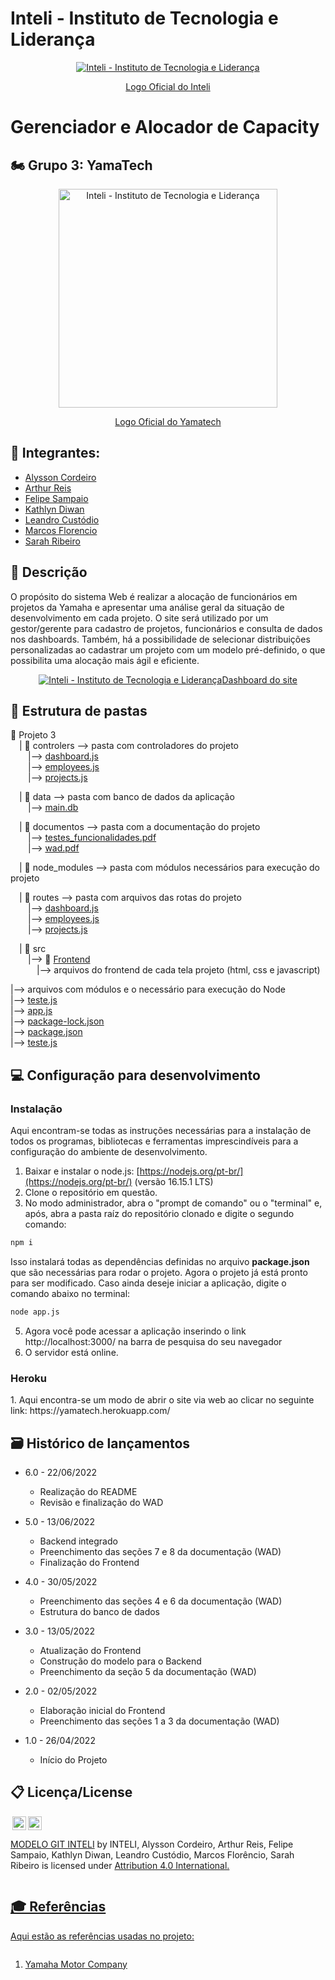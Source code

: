 # Inteli - Instituto de Tecnologia e Liderança 

<div align="center">
<a href= "https://www.gazetanewsguarulhos.com.br/inteli-anuncia-patrocinio-do-w7m-gaming/"><img  src="https://www.gazetanewsguarulhos.com.br/wp-content/uploads/2021/11/Inteli-2-1024x569-1-696x387.png" alt="Inteli - Instituto de Tecnologia e Liderança" border="0"></a>
</div>
<a href="https://www.inteli.edu.br/"><p align="center">Logo Oficial do Inteli</p></a>

# Gerenciador e Alocador de Capacity

## 🏍️ Grupo 3: YamaTech

<p align="center">
<a href= "https://adalove.inteli.edu.br/#"><img height="350px" width="350px" src="https://adalove.inteli.edu.br/newada-img/groups/c1503ec9-20d3-4fb7-b4cd-3afd12f57c37.png" alt="Inteli - Instituto de Tecnologia e Liderança" border="0"></a>
<a href="https://adalove.inteli.edu.br/#"><p align="center">Logo Oficial do Yamatech</p></a>
  
</p>

## 🥇 Integrantes: 
- <a href="https://www.linkedin.com/in/alysson-cordeiro-0684a8236/">Alysson Cordeiro</a>
- <a href="https://www.linkedin.com/in/arthur-reis-575532241/">Arthur Reis</a>
- <a href="https://www.linkedin.com/in/felipe-sampaio-silva">Felipe Sampaio</a> 
- <a href="https://www.linkedin.com/in/kathlyn-diwan-0a0189232/">Kathlyn Diwan</a> 
- <a href="https://www.linkedin.com/in/leandro-custodio/">Leandro Custódio</a>
- <a href="https://www.linkedin.com/in/marcos-florencio-ds/">Marcos Florencio</a> 
- <a href="https://www.linkedin.com/in/sarah-ribeiro-361130195/">Sarah Ribeiro</a>

## 📝 Descrição

O propósito do sistema Web é realizar a alocação de funcionários em projetos da Yamaha e apresentar uma análise geral da situação de desenvolvimento em cada projeto. O site será utilizado por um gestor/gerente para cadastro de projetos, funcionários e consulta de dados nos dashboards. Também, há a possibilidade de selecionar distribuições personalizadas ao cadastrar um projeto com um modelo pré-definido, o que possibilita uma alocação mais ágil e eficiente. 

<p align="center">
<a href= "https://imgur.com/"><img src="https://i.imgur.com/He2oBYu.png" alt="Inteli - Instituto de Tecnologia e Liderança" border="0">Dashboard do site</a>
</p>

## 📁 Estrutura de pastas

📁 Projeto 3<br>
  &emsp;| 📁 controlers --> pasta com controladores do projeto<br>
  &emsp;&emsp;|--> <a href="controllers\dashboard.js">dashboard.js</a> <br>
  &emsp;&emsp;|--> <a href="controllers\employees.js">employees.js</a> <br>
  &emsp;&emsp;|--> <a href="controllers\projects.js">projects.js</a> <br>
  
  &emsp;| 📁 data --> pasta com banco de dados da aplicação<br>
  &emsp;&emsp;|--> <a href="data\main.db">main.db</a> <br>
  
  &emsp;| 📁 documentos --> pasta com a documentação do projeto<br>
  &emsp;&emsp;|--> <a href="documentos\testes_funcionalidades.pdf">testes_funcionalidades.pdf</a> <br>
  &emsp;&emsp;|--> <a href="documentos\wad.pdf">wad.pdf</a> <br>
  
  &emsp;| 📁 node_modules --> pasta com módulos necessários para execução do projeto<br>
  
  &emsp;| 📁 routes --> pasta com arquivos das rotas do projeto<br>
  &emsp;&emsp;|--> <a href="routes\dashboard.js">dashboard.js</a> <br>
  &emsp;&emsp;|--> <a href="routes\employees.js">employees.js</a> <br>
  &emsp;&emsp;|--> <a href="routes\projects.js">projects.js</a> <br>
  
  
  &emsp;| 📁 src<br>
  &emsp;&emsp;|--> 📁 <a href="src\Frontend">Frontend</a> <br>
  &emsp;&emsp;&emsp;|--> arquivos do frontend de cada tela projeto (html, css e javascript)
  
  
|--> arquivos com módulos e o necessário para execução do Node
<br>
|--> <a href=".gitignore">teste.js</a> <br>
|--> <a href="app.js">app.js</a> <br>
|--> <a href="package-lock.json">package-lock.json</a> <br>
|--> <a href="package.json">package.json</a> <br>
|--> <a href="teste.js">teste.js</a> <br>


## 💻 Configuração para desenvolvimento

<h3> Instalação </h3> 

Aqui encontram-se todas as instruções necessárias para a instalação de todos os programas, bibliotecas e ferramentas imprescindíveis para a configuração do ambiente de desenvolvimento.

1.  Baixar e instalar o node.js:  [https://nodejs.org/pt-br/](https://nodejs.org/pt-br/) (versão 16.15.1 LTS)
2. Clone o repositório em questão.
3.  No modo administrador, abra o "prompt de comando" ou o "terminal" e, após,  abra a pasta raíz do repositório clonado e digite o segundo comando:

```sh
npm i
```

Isso instalará todas as dependências definidas no arquivo <b>package.json</b> que são necessárias para rodar o projeto. Agora o projeto já está pronto para ser modificado. Caso ainda deseje iniciar a aplicação, digite o comando abaixo no terminal:

```sh
node app.js
```
5. Agora você pode acessar a aplicação inserindo o link http://localhost:3000/ na barra de pesquisa do seu navegador 
6. O servidor está online.

<h3> Heroku </h3>
1. Aqui encontra-se um modo de abrir o site via web ao clicar no seguinte link: https://yamatech.herokuapp.com/

## 🗃 Histórico de lançamentos

* 6.0 - 22/06/2022
    * Realização do README
    * Revisão e finalização do WAD

* 5.0 - 13/06/2022
    * Backend integrado
    * Preenchimento das seções 7 e 8 da documentação (WAD)
    * Finalização do Frontend
    
* 4.0 - 30/05/2022
    * Preenchimento das seções 4 e 6 da documentação (WAD)
    * Estrutura do banco de dados
    
* 3.0 - 13/05/2022
    * Atualização do Frontend
    * Construção do modelo para o Backend
    * Preenchimento da seção 5 da documentação (WAD)
   
* 2.0 - 02/05/2022
    * Elaboração inicial do Frontend
    * Preenchimento das seções 1 a 3 da documentação (WAD)
    
* 1.0 - 26/04/2022
    * Início do Projeto

## 📋 Licença/License

<img style="height:22px!important;margin-left:3px;vertical-align:text-bottom;" src="https://mirrors.creativecommons.org/presskit/icons/cc.svg?ref=chooser-v1"><img style="height:22px!important;margin-left:3px;vertical-align:text-bottom;" src="https://mirrors.creativecommons.org/presskit/icons/by.svg?ref=chooser-v1"><p xmlns:cc="http://creativecommons.org/ns#" xmlns:dct="http://purl.org/dc/terms/"><a property="dct:title" rel="cc:attributionURL" href="https://github.com/Spidus/Teste_Final_1">MODELO GIT INTELI</a> by INTELI, Alysson Cordeiro, Arthur Reis, Felipe Sampaio, Kathlyn Diwan, Leandro Custódio, Marcos Florêncio, Sarah Ribeiro</a> is licensed under <a href="http://creativecommons.org/licenses/by/4.0/?ref=chooser-v1" target="_blank" rel="license noopener noreferrer" style="display:inline-block;">Attribution 4.0 International.</p>

## 🎓 Referências

Aqui estão as referências usadas no projeto:

1. <a href="https://www3.yamaha-motor.com.br/">Yamaha Motor Company</a>
